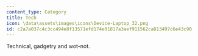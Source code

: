 ```yaml
---
content_type: Category
title: Tech
icon: \data\assets\images\icons\Device-Laptop_32.png
id: c2a7a037c4c3cc494e8f13571efd174e01817a3aef911562ca813497c6e43c90
---
```


Technical, gadgetry and wot-not.